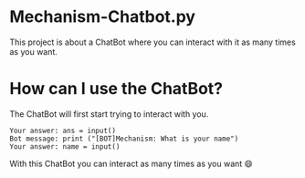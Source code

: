 # Mechanism-Chatbot.py
This project is about a ChatBot where you can interact with it as many times as you want.

# How can I use the ChatBot?
The ChatBot will first start trying to interact with you. 

```Bot message: print ("[BOT]Mechanism: Hi")
Your answer: ans = input()
Bot message: print ("[BOT]Mechanism: What is your name")
Your answer: name = input()
```
With this ChatBot you can interact as many times as you want 😄

